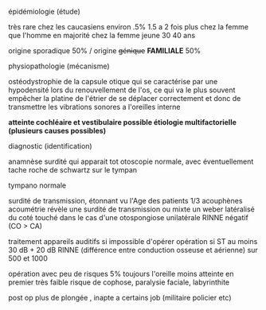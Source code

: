 
épidémiologie (étude)

très rare chez les caucasiens environ .5%
1.5 a 2 fois plus chez la femme que l'homme
en majorité chez la femme jeune 30 40 ans

origine sporadique 50% / origine ~~génique~~ **FAMILIALE** 50% 


physiopathologie (mécanisme)

ostéodystrophie de la capsule otique qui se caractérise par une hypodensité lors du renouvellement de l'os, ce qui va le plus souvent empêcher la platine de l'étrier de se déplacer correctement et donc de transmettre les vibrations sonores a l'oreilles interne

**atteinte cochléaire et vestibulaire possible
étiologie multifactorielle (plusieurs causes possibles)**

diagnostic (identification)

anamnèse
surdité qui apparait tot
otoscopie normale, avec éventuellement tache roche de schwartz sur le tympan

tympano normale

surdité de transmission, étonnant vu l'Age des patients
1/3 acouphènes
acoumétrie révèle une surdité de transmission ou mixte
un weber latéralisé du coté touché dans le cas d'une otospongiose unilatérale
RINNE négatif (CO > CA)


traitement
appareils auditifs si impossible d'opérer
opération si ST au moins 30 dB + 20 dB RINNE (différence entre conduction osseuse et aérienne) sur 500 et 1000


opération avec peu de risques 5%
toujours l'oreille moins atteinte en premier
très faible risque de cophose, paralysie faciale, labyrinthite

post op plus de plongée , inapte a certains job (militaire policier etc)